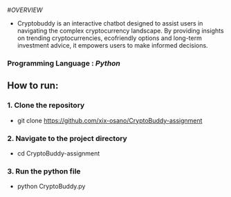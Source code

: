 #*OVERVIEW*
* Cryptobuddy is an interactive chatbot designed to assist users in navigating the complex cryptocurrency landscape. By providing insights on trending cryptocurrencies, ecofriendly options and long-term investment advice, it empowers users to make informed decisions.

### Programming Language : *Python*

## How to run:
### 1. Clone the repository
* git clone https://github.com/xix-osano/CryptoBuddy-assignment

### 2. Navigate to the project directory
* cd CryptoBuddy-assignment

### 3. Run the python file
* python CryptoBuddy.py
